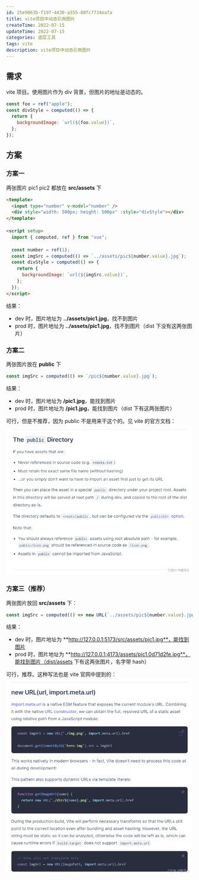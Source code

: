 ```yaml
---
id: 25e9063b-f197-4430-a355-80fc7734eafa
title: vite项目中动态引用图片
createTime: 2022-07-15
updateTime: 2022-07-15
categories: 底层工具
tags: vite
description: vite项目中动态引用图片
---
```


## 需求

vite 项目。使用图片作为 div 背景，但图片的地址是动态的。

```js
const foo = ref("apple");
const divStyle = computed(() => {
  return {
    backgroundImage: `url(${foo.value})`,
  };
});
```

## 方案

### 方案一

两张图片 pic1 pic2 都放在 **src/assets** 下

```html
<template>
  <input type="number" v-model="number" />
  <div style="width: 500px; height: 500px" :style="divStyle"></div>
</template>

<script setup>
  import { computed, ref } from "vue";

  const number = ref(1);
  const imgSrc = computed(() => `../assets/pic${number.value}.jpg`);
  const divStyle = computed(() => {
    return {
      backgroundImage: `url(${imgSrc.value})`,
    };
  });
</script>
```

结果：

- dev 时，图片地址为 **../assets/pic1.jpg**，找不到图片
- prod 时，图片地址为 **../assets/pic1.jpg**，找不到图片（dist 下没有这两张图片）

### 方案二

两张图片放在 **public** 下

```js
const imgSrc = computed(() => `/pic${number.value}.jpg`);
```

结果：

- dev 时，图片地址为 **/pic1.jpg**，能找到图片
- prod 时，图片地址为 **/pic1.jpg**，能找到图片（dist 下有这两张图片）

可行，但是不推荐，因为 public 不是用来干这个的。见 vite 的官方文档：
![在这里插入图片描述](..\post-assets\c80e523f-ebb3-4bf8-b2dd-3a4da617e0c6.png)

### 方案三（推荐）

两张图片放回 **src/assets** 下：

```js
const imgSrc = computed(() => new URL(`../assets/pic${number.value}.jpg`, import.meta.url).href);
```

结果：

- dev 时，图片地址为 **http://127.0.0.1:5173/src/assets/pic1.jpg**，能找到图片
- prod 时，图片地址为 **http://127.0.0.1:4173/assets/pic1.0d71d2fe.jpg**，能找到图片（dist/assets 下有这两张图片，名字带 hash）

可行，推荐。这种写法也是 vite 官网中提到的：
![在这里插入图片描述](..\post-assets\836c6591-bde9-4ca1-b647-d8b50106d94a.png)